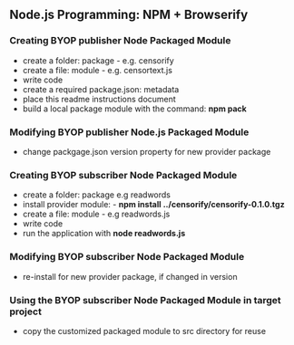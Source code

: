 ## Node.js Programming: NPM + Browserify

### Creating BYOP publisher Node Packaged Module
  - create a folder: package - e.g. censorify
  - create a file: module - e.g. censortext.js
  - write code
  - create a required package.json: metadata
  - place this readme instructions document
  - build a local package module with the command: **npm pack**

### Modifying BYOP publisher Node.js Packaged Module
  - change packgage.json version property for new provider package

### Creating BYOP subscriber Node Packaged Module
  - create a folder: package e.g readwords 
  - install provider module: - **npm install ../censorify/censorify-0.1.0.tgz**
  - create a file: module - e.g readwords.js
  - write code
  - run the application with **node readwords.js**

### Modifying BYOP subscriber Node Packaged Module
  - re-install for new provider package, if changed in version

### Using the BYOP subscriber Node Packaged Module in target project
  - copy the customized packaged module to src directory for reuse
  
  
